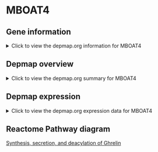 <h1>MBOAT4</h1>

<h2>Gene information</h2>
<details>
  <summary>Click to view the depmap.org information for MBOAT4</summary>
  <iframe src="https://depmap.org/portal/gene/MBOAT4?tab=about" style="border:none;width:100%;height:800px"></iframe>
</details>

<h2>Depmap overview</h2>
<details>
  <summary>Click to view the depmap.org summary for MBOAT4</summary>
  <iframe src="https://depmap.org/portal/gene/MBOAT4?tab=overview" style="border:none;width:100%;height:800px"></iframe>
</details>

<h2>Depmap expression</h2>
<details>
  <summary>Click to view the depmap.org expression data for MBOAT4</summary>
  <iframe src="https://depmap.org/portal/gene/MBOAT4?tab=characterization" style="border:none;width:100%;height:800px"></iframe>
</details>



<h2>Reactome Pathway diagram</h2>
<a href="https://reactome.org/PathwayBrowser/#/R-HSA-422085" target="_BLANK">Synthesis, secretion, and deacylation of Ghrelin</a>



